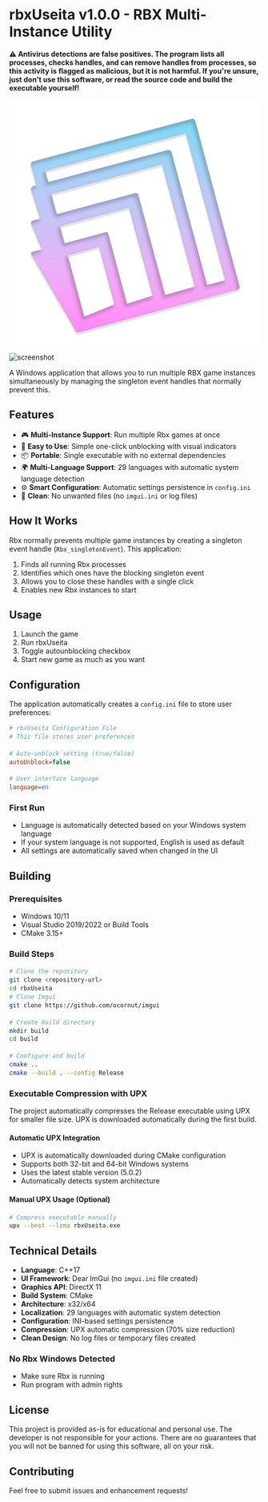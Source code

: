 # rbxUseita v1.0.0 - RBX Multi-Instance Utility


**⚠ Antivirus detections are false positives. The program lists all processes, checks handles, and can remove handles from processes, so this activity is flagged as malicious, but it is not harmful. If you're unsure, just don't use this software, or read the source code and build the executable yourself!**

![rbxUseita Logo](useita_512.png)
<img width="500" height="250" alt="screenshot" src="https://github.com/user-attachments/assets/c4e7f35d-266a-413d-b733-f6edce0bee96" />

A Windows application that allows you to run multiple RBX game instances simultaneously by managing the singleton event handles that normally prevent this.

## Features

- 🎮 **Multi-Instance Support**: Run multiple Rbx games at once
- 🔧 **Easy to Use**: Simple one-click unblocking with visual indicators
- 📦 **Portable**: Single executable with no external dependencies
- 🌍 **Multi-Language Support**: 29 languages with automatic system language detection
- ⚙️ **Smart Configuration**: Automatic settings persistence in `config.ini`
- 🚫 **Clean**: No unwanted files (no `imgui.ini` or log files)

## How It Works

Rbx normally prevents multiple game instances by creating a singleton event handle (`Rbx_singletonEvent`). This application:

1. Finds all running Rbx processes
2. Identifies which ones have the blocking singleton event
3. Allows you to close these handles with a single click
4. Enables new Rbx instances to start

## Usage

1. Launch the game
2. Run rbxUseita
3. Toggle autounblocking checkbox
4. Start new game as much as you want

## Configuration

The application automatically creates a `config.ini` file to store user preferences:

```ini
# rbxUseita Configuration File
# This file stores user preferences

# Auto-unblock setting (true/false)
autoUnblock=false

# User interface language
language=en
```

### First Run
- Language is automatically detected based on your Windows system language
- If your system language is not supported, English is used as default
- All settings are automatically saved when changed in the UI

## Building

### Prerequisites
- Windows 10/11
- Visual Studio 2019/2022 or Build Tools
- CMake 3.15+

### Build Steps
```bash
# Clone the repository
git clone <repository-url>
cd rbxUseita
# Clone Imgui
git clone https://github.com/ocornut/imgui

# Create build directory
mkdir build
cd build

# Configure and build
cmake ..
cmake --build . --config Release
```

### Executable Compression with UPX

The project automatically compresses the Release executable using UPX for smaller file size. UPX is downloaded automatically during the first build.

#### Automatic UPX Integration
- UPX is automatically downloaded during CMake configuration
- Supports both 32-bit and 64-bit Windows systems
- Uses the latest stable version (5.0.2)
- Automatically detects system architecture

#### Manual UPX Usage (Optional)
```bash
# Compress executable manually
upx --best --lzma rbxUseita.exe
```

## Technical Details

- **Language**: C++17
- **UI Framework**: Dear ImGui (no `imgui.ini` file created)
- **Graphics API**: DirectX 11
- **Build System**: CMake
- **Architecture**: x32/x64
- **Localization**: 29 languages with automatic system detection
- **Configuration**: INI-based settings persistence
- **Compression**: UPX automatic compression (70% size reduction)
- **Clean Design**: No log files or temporary files created

### No Rbx Windows Detected
- Make sure Rbx is running
- Run program with admin rights

## License

This project is provided as-is for educational and personal use.
The developer is not responsible for your actions. There are no guarantees that you will not be banned for using this software, all on your risk.

## Contributing

Feel free to submit issues and enhancement requests!
